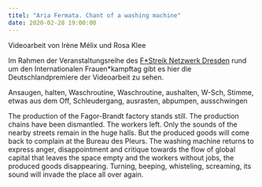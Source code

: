 ```yaml
---
titel: "Aria Fermata. Chant of a washing machine"
date: 2020-02-28 19:00:00
---
```


Videoarbeit von Irène Mélix und Rosa Klee

Im Rahmen der Veranstaltungsreihe des [F\*Streik Netzwerk Dresden](https://www.f-streikdresden.de/dates/) rund um den Internationalen Frauen\*kampftag gibt es hier die Deutschlandpremiere der Videoarbeit zu sehen.

Ansaugen, halten, Waschroutine, Waschroutine, aushalten, W-Sch, Stimme, etwas aus dem Off, Schleudergang, ausrasten, abpumpen, ausschwingen

The production of the Fagor-Brandt factory stands still. The production chains have been dismantled. The workers left. Only the sounds of the nearby streets remain in the huge halls. But the produced goods will come back to complain at the Bureau des Pleurs. The washing machine returns to express anger, disappointment and critique towards the flow of global capital that leaves the space empty and the workers without jobs, the produced goods disappearing. Turning, beeping, whisteling, screaming, its sound will invade the place all over again.
